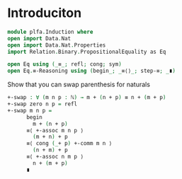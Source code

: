 # Introduciton
```agda
module plfa.Induction where
open import Data.Nat
open import Data.Nat.Properties
import Relation.Binary.PropositionalEquality as Eq

open Eq using (_≡_; refl; cong; sym)
open Eq.≡-Reasoning using (begin_; _≡⟨⟩_; step-≡; _∎)
```

Show that you can swap parenthesis for naturals

```agda
+-swap : ∀ (m n p : ℕ) → m + (n + p) ≡ n + (m + p)
+-swap zero n p = refl
+-swap m n p =
      begin
        m + (n + p)
      ≡⟨ +-assoc m n p ⟩
        (m + n) + p
      ≡⟨ cong (_+ p) +-comm m n ⟩
        (n + m) + p
      ≡⟨ +-assoc n m p ⟩
        n + (m + p)
      ∎
```
